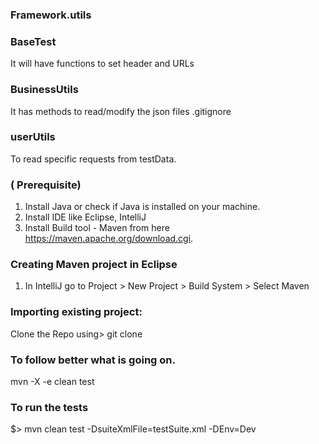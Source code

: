 ### Framework.utils
### BaseTest
It will have functions to set header and URLs

### BusinessUtils
It has methods to read/modify the json files .gitignore

### userUtils
To read specific requests from testData.

### ( Prerequisite)
1. Install Java or check if Java is installed on your machine.
2.  Install IDE like Eclipse, IntelliJ
3.  Install Build tool - Maven from here https://maven.apache.org/download.cgi. 

### Creating Maven project in Eclipse
1. In IntelliJ go to Project > New Project > Build System > Select Maven 

### Importing existing project:
Clone the Repo using>  git clone <repo-url>

### To follow better what is going on.
mvn -X -e clean test

### To run the tests
$> mvn clean test -DsuiteXmlFile=testSuite.xml -DEnv=Dev

